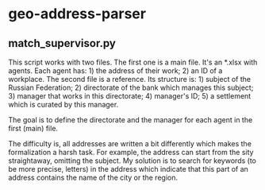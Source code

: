 # geo-address-parser

## match_supervisor.py
This script works with two files.
The first one is a main file. It's an *.xlsx with agents. Each agent has: 1) the address of their work; 2) an ID of a workplace.
The second file is a reference. Its structure is: 1) subject of the Russian Federation; 2) directorate of the bank which manages this subject; 3) manager that works in this directorate; 4) manager's ID; 5) a settlement which is curated by this manager.

The goal is to define the directorate and the manager for each agent in the first (main) file.

The difficulty is, all addresses are written a bit differently which makes the formalization a harsh task. For example, the address can start from the sity straightaway, omitting the subject.
My solution is to search for keywords (to be more precise, letters) in the address which indicate that this part of an address contains the name of the city or the region.
